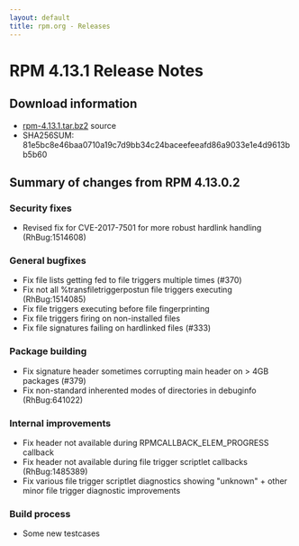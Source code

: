 ```yaml
---
layout: default
title: rpm.org - Releases
---
```


# RPM 4.13.1 Release Notes

## Download information

 * [rpm-4.13.1.tar.bz2](http://ftp.rpm.org/releases/rpm-4.13.x/rpm-4.13.1.tar.bz2) source
 * SHA256SUM: 81e5bc8e46baa0710a19c7d9bb34c24baceefeeafd86a9033e1e4d9613bb5b60

## Summary of changes from RPM 4.13.0.2

### Security fixes ###

* Revised fix for CVE-2017-7501 for more robust hardlink handling (RhBug:1514608)

### General bugfixes ###
* Fix file lists getting fed to file triggers multiple times (#370)
* Fix not all %transfiletriggerpostun file triggers executing (RhBug:1514085)
* Fix file triggers executing before file fingerprinting
* Fix file triggers firing on non-installed files
* Fix file signatures failing on hardlinked files (#333)

### Package building ###

* Fix signature header sometimes corrupting main header on > 4GB packages (#379)
* Fix non-standard inherented modes of directories in debuginfo (RhBug:641022)

### Internal improvements ###
* Fix header not available during RPMCALLBACK_ELEM_PROGRESS callback
* Fix header not available during file trigger scriptlet callbacks (RhBug:1485389)
* Fix various file trigger scriptlet diagnostics showing "unknown" + other
  minor file trigger diagnostic improvements

### Build process ###

* Some new testcases 
